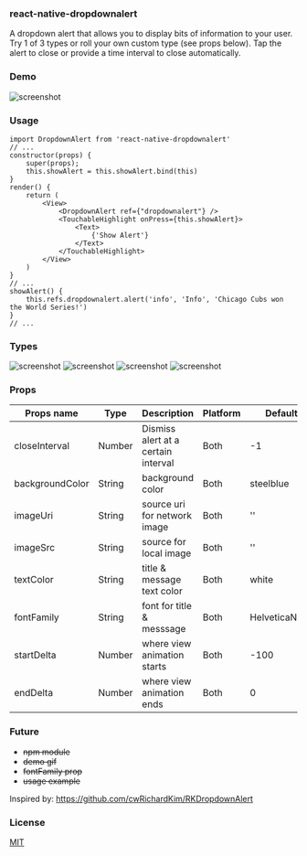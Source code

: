 ### react-native-dropdownalert

A dropdown alert that allows you to display bits of information to your user. Try 1 of 3 types or roll your own custom type (see props below). Tap the alert to close or provide a time interval to close automatically.

### Demo

![screenshot](https://raw.github.com/devBrian/react-native-dropdownalert/master/screenshots/demo.gif)

### Usage

	import DropdownAlert from 'react-native-dropdownalert'
	// ...
	constructor(props) {
    	super(props);
    	this.showAlert = this.showAlert.bind(this)
  	}
	render() {
		return (
			<View> 
				<DropdownAlert ref={"dropdownalert"} />
				<TouchableHighlight onPress={this.showAlert}>
            		<Text>
              			{'Show Alert'}
            		</Text>
        		</TouchableHighlight>
			</View>
		)
	}
	// ...
	showAlert() {
		this.refs.dropdownalert.alert('info', 'Info', 'Chicago Cubs won the World Series!')
	}
	// ...


### Types 

![screenshot](https://raw.github.com/devBrian/react-native-dropdownalert/master/screenshots/info.png)
![screenshot](https://raw.github.com/devBrian/react-native-dropdownalert/master/screenshots/warning.png)
![screenshot](https://raw.github.com/devBrian/react-native-dropdownalert/master/screenshots/error.png)
![screenshot](https://raw.github.com/devBrian/react-native-dropdownalert/master/screenshots/custom.png)

### Props
| Props name | Type | Description | Platform | Default
| ------------ | ------------- | ------------ |------------ |------------ |
| closeInterval | Number  | Dismiss alert at a certain interval | Both | -1
| backgroundColor | String  | background color | Both | steelblue
| imageUri | String  | source uri for network image | Both | ''
| imageSrc | String  | source for local image | Both | ''
| textColor | String  | title & message text color | Both | white
| fontFamily | String  | font for title & messsage | Both | HelveticaNeue
| startDelta | Number  | where view animation starts | Both | -100
| endDelta | Number  | where view animation ends | Both | 0
### Future
* ~~npm module~~
* ~~demo gif~~
* ~~fontFamily prop~~
* ~~usage example~~

Inspired by: https://github.com/cwRichardKim/RKDropdownAlert

### License

[MIT](https://raw.github.com/devBrian/react-native-dropdownalert/master/LICENSE)
